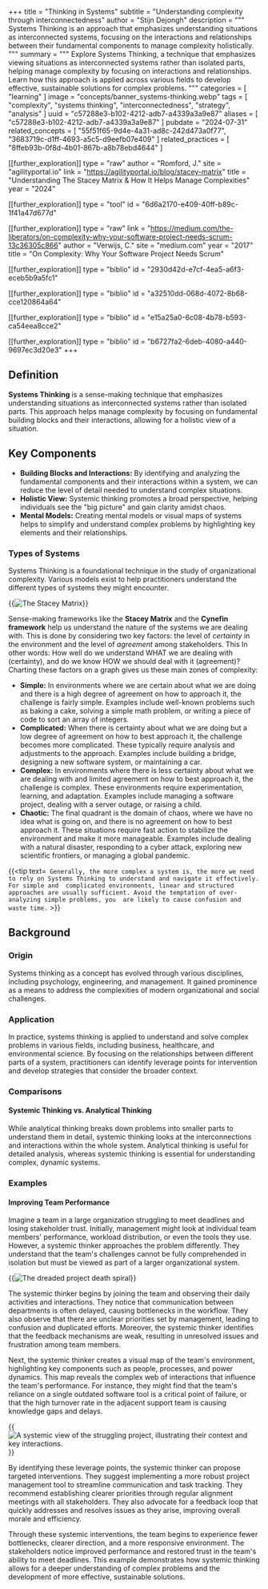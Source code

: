 +++
title = "Thinking in Systems"
subtitle = "Understanding complexity through interconnectedness"
author = "Stijn Dejongh"
description = """
Systems Thinking is an approach that emphasizes understanding situations as interconnected systems, 
focusing on the interactions and relationships between their fundamental components to manage complexity holistically.
"""
summary = """
Explore Systems Thinking, a technique that emphasizes viewing situations as interconnected systems rather than isolated parts,
 helping manage complexity by focusing on interactions and relationships. Learn how this approach is applied across various fields 
 to develop effective, sustainable solutions for complex problems.
"""
categories = [ "learning" ]
image = "concepts/banner_systems-thinking.webp"
tags = [
  "complexity",
  "systems thinking",
  "interconnectedness",
  "strategy",
  "analysis"
]
uuid = "c57288e3-b102-4212-adb7-a4339a3a9e87"
aliases = [ "c57288e3-b102-4212-adb7-a4339a3a9e87" ]
pubdate = "2024-07-31"
related_concepts = [
  "55f51f65-9d4e-4a31-ad8c-242d473a0f77",
  "3683719c-d1ff-4693-a5c5-d9eefb07e409"
]
related_practices = [ "8ffeb93b-0f8d-4b01-867b-a8b78ebd4644" ]

[[further_exploration]]
type = "raw"
author = "Romford, J."
site = "agilityportal.io"
link = "https://agilityportal.io/blog/stacey-matrix"
title = "Understanding The Stacey Matrix & How It Helps Manage Complexities"
year = "2024"

[[further_exploration]]
type = "tool"
id = "6d6a2170-e409-40ff-b89c-1f41a47d677d"

[[further_exploration]]
type = "raw"
link = "https://medium.com/the-liberators/on-complexity-why-your-software-project-needs-scrum-13c36305c866"
author = "Verwijs, C."
site = "medium.com"
year = "2017"
title = "On Complexity: Why Your Software Project Needs Scrum"

[[further_exploration]]
type = "biblio"
id = "2930d42d-e7cf-4ea5-a6f3-eceb5b9a5fc1"

[[further_exploration]]
type = "biblio"
id = "a32510dd-068d-4072-8b68-cce120864a64"

[[further_exploration]]
type = "biblio"
id = "e15a25a0-6c08-4b78-b593-ca54eea8cce2"

[[further_exploration]]
type = "biblio"
id = "b6727fa2-6deb-4080-a440-9697ec3d20e3"
+++

## Definition

**Systems Thinking** is a sense-making technique that emphasizes understanding situations as interconnected systems rather than isolated parts.
This approach helps manage complexity by focusing on fundamental building blocks and their interactions, allowing for a holistic view of a
situation.

## Key Components

- **Building Blocks and Interactions:** By identifying and analyzing the fundamental components and their interactions within a system, we can
  reduce the level of detail needed to understand complex situations.
- **Holistic View:** Systemic thinking promotes a broad perspective, helping individuals see the "big picture" and gain clarity amidst chaos.
- **Mental Models:** Creating mental models or visual maps of systems helps to simplify and understand complex problems by highlighting key
  elements and their relationships.

### Types of Systems

Systems Thinking is a foundational technique in the study of organizational complexity. Various models exist to help practitioners understand the
different types of systems they might encounter.

{{<image src="/images/concepts/stacey-matrix_base.png"
alt="The Stacey Matrix "
caption="Domains of complexity, image by Ralph Douglas Stacey"
size="35%"
float="right" >}}

Sense-making frameworks like the **Stacey Matrix** and the **Cynefin framework** help us understand the nature of the systems we are dealing with.
This is done by considering two key factors: the level of _certainty_ in the environment and the level of _agreement_ among stakeholders. This
In other words: How well do we understand WHAT we are dealing with (certainty), and do we know HOW we should deal with it (agreement)?
Charting these factors on a graph gives us these main zones of complexity:

- **Simple:** In environments where we are certain about what we are doing and there is a high degree of agreement on how to approach it, the
  challenge is fairly simple. Examples include well-known problems such as baking a cake, solving a simple math problem, or writing a piece of code
  to sort an array of integers.
- **Complicated:** When there is certainty about what we are doing but a low degree of agreement on how to best approach it, the challenge becomes
  more complicated. These typically require analysis and adjustments to the approach. Examples include building a bridge, designing a new software
  system, or maintaining a car.
- **Complex:** In environments where there is less certainty about what we are dealing with and limited agreement on how to best approach it, the
  challenge is complex. These environments require experimentation, learning, and adaptation. Examples include managing a software project, dealing
  with a server outage, or raising a child.
- **Chaotic:** The final quadrant is the domain of chaos, where we have no idea what is going on, and there is no agreement on how to best approach
  it. These situations require fast action to stabilize the environment and make it more manageable. Examples include dealing with a natural
  disaster, responding to a cyber attack, exploring new scientific frontiers, or managing a global pandemic.

{{\<tip text=`
Generally, the more complex a system is, the more we need to rely on Systems Thinking to understand and navigate it effectively. For simple and 
complicated environments, linear and structured approaches are usually sufficient. Avoid the temptation of over-analyzing simple problems, you 
are likely to cause confusion and waste time.` >}}

## Background

### Origin

Systems thinking as a concept has evolved through various disciplines, including psychology, engineering, and management. It gained prominence as a
means to address the complexities of modern organizational and social challenges.

### Application

In practice, systems thinking is applied to understand and solve complex problems in various fields, including business, healthcare, and
environmental science. By focusing on the relationships between different parts of a system, practitioners can identify leverage points for
intervention and develop strategies that consider the broader context.

### Comparisons

#### Systemic Thinking vs. Analytical Thinking

While analytical thinking breaks down problems into smaller parts to understand them in detail, systemic thinking looks at the interconnections and
interactions within the whole system. Analytical thinking is useful for detailed analysis, whereas systemic thinking is essential for understanding
complex, dynamic systems.

### Examples

#### Improving Team Performance

Imagine a team in a large organization struggling to meet deadlines and losing stakeholder trust. Initially, management might look at individual
team members' performance, workload distribution, or even the tools they use. However, a systemic thinker approaches the problem differently. They
understand that the team's challenges cannot be fully comprehended in isolation but must be viewed as part of a larger organizational system.

{{<image src="/images/concepts/project_death_spiral.png"
alt="The dreaded project death spiral"
float="right"
size="35%" >}}

The systemic thinker begins by joining the team and observing their daily activities and interactions. They notice that communication between
departments is often delayed, causing bottlenecks in the workflow. They also observe that there are unclear priorities set by management, leading to
confusion and duplicated efforts. Moreover, the systemic thinker identifies that the feedback mechanisms are weak, resulting in unresolved issues
and frustration among team members.

Next, the systemic thinker creates a visual map of the team's environment, highlighting key components such as people, processes, and power
dynamics. This map reveals the complex web of interactions that influence the team's performance. For instance, they might find that the team's
reliance on a single outdated software tool is a critical point of failure, or that the high turnover rate in the adjacent support team is causing
knowledge gaps and delays.

{{<image src="/images/concepts/project_death_spiral_context.png"
alt="A systemic view of the struggling project, illustrating their context and key interactions."
size="65%" >}}

By identifying these leverage points, the systemic thinker can propose targeted interventions. They suggest implementing a more robust project
management tool to streamline communication and task tracking. They recommend establishing clearer priorities through regular alignment meetings
with all stakeholders. They also advocate for a feedback loop that quickly addresses and resolves issues as they arise, improving overall morale and
efficiency.

Through these systemic interventions, the team begins to experience fewer bottlenecks, clearer direction, and a more responsive environment. The
stakeholders notice improved performance and restored trust in the team's ability to meet deadlines. This example demonstrates how systemic thinking
allows for a deeper understanding of complex problems and the development of more effective, sustainable solutions.
